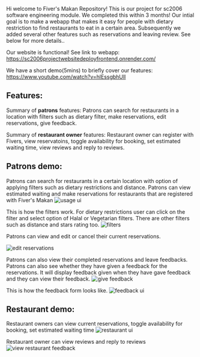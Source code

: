 Hi welcome to Fiver's Makan Repository! This is our project for sc2006 software engineering module. We completed this within 3 months! Our intial goal is to make a webapp that makes it easy for people with dietary restriction to find restaurants to eat in a certain area. Subsequently we added several other features such as reservations and leaving review. See below for more details..

Our website is functional! See link to webapp: https://sc2006projectwebsitedeployfrontend.onrender.com/   

We have a short demo(5mins) to briefly cover our features: https://www.youtube.com/watch?v=hlEssgbhUlI

## Features: 
Summary of **patrons** features: Patrons can search for restaurants in a location with filters such as dietary filter, make reservations, edit reservations, give feedback.  

Summary of **restaurant owner** features: Restaurant owner can register with Fivers, view reservatoins, toggle availability for booking, set estimated waiting time, view reviews and reply to reviews.




## Patrons demo:
Patrons can search for restaurants in a certain location with option of applying filters such as dietary restrictions and distance. Patrons can view estimated waiting and make reservations for restaurants that are registered with Fiver's Makan
![usage ui](https://github.com/user-attachments/assets/9b498957-8047-4ec5-9c4c-7f812145efad)

This is how the filters work. For dietary restrictions user can click on the filter and select option of Halal or Vegetarian filters. There are other filters such as distance and stars rating too.
![filters](https://github.com/user-attachments/assets/3f62b40e-f0e2-40d4-ac30-e11f07be65f3)


Patrons can view and edit or cancel their current reservations. 

![edit reservations](https://github.com/user-attachments/assets/c679459a-9568-4bdd-86a2-b76f156391f2)


Patrons can also view their completed reservations and leave feedbacks. Patrons can also see whether they have given a feedback for the reservations. It will display feedback given when they have gave feedback and they can view their feedback.
![give feedback](https://github.com/user-attachments/assets/186f5883-8268-4c3b-8e2e-33223c9cf641)

This is how the feedback form looks like.
![feedback ui](https://github.com/user-attachments/assets/d9dfd1c8-5a20-4108-9930-63fa038d72ef)

## Restaurant demo:
Restaurant owners can view current reservations, toggle availability for booking, set estimated waiting time
![restaurant ui](https://github.com/user-attachments/assets/428a79ae-b7fa-4a45-a0ac-148984504f09)

Restaurant owner can view reviews and reply to reviews
![view restaurant feedback](https://github.com/user-attachments/assets/c4a9ec6b-7ac0-49d1-99b1-51cf57adce66)


